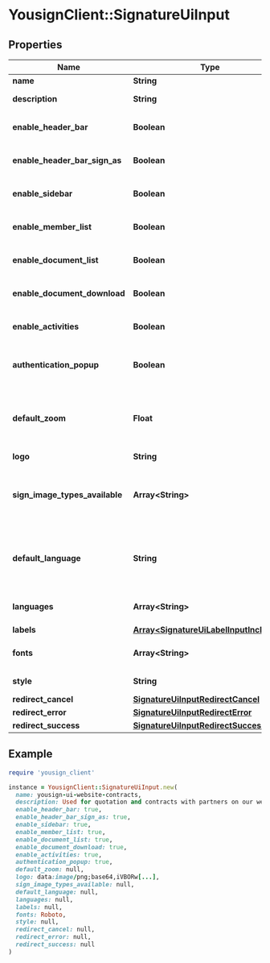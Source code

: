 # YousignClient::SignatureUiInput

## Properties

| Name | Type | Description | Notes |
| ---- | ---- | ----------- | ----- |
| **name** | **String** | Signature UI&#39;s name |  |
| **description** | **String** | Signature UI&#39;s description | [optional] |
| **enable_header_bar** | **Boolean** | Toggle header bar of the app view | [optional][default to true] |
| **enable_header_bar_sign_as** | **Boolean** | Toggle \&quot;Sign as\&quot; band on the top of the app view | [optional][default to true] |
| **enable_sidebar** | **Boolean** | Toggle sidebar of the app view | [optional][default to true] |
| **enable_member_list** | **Boolean** | Toggle list of members in the procedure | [optional][default to true] |
| **enable_document_list** | **Boolean** | Toggle list of documents in the procedure | [optional][default to true] |
| **enable_document_download** | **Boolean** | Toggle downloads buttons for documents | [optional][default to true] |
| **enable_activities** | **Boolean** | Toggle activity feed | [optional][default to true] |
| **authentication_popup** | **Boolean** | True for use a popup to enter the SMS code, false for use a fullscreen view. | [optional][default to false] |
| **default_zoom** | **Float** | Default value for zoom of the PDF viewer. Default value is the adapted to the resolution of your screen. | [optional] |
| **logo** | **String** | Base64 of your logo | [optional] |
| **sign_image_types_available** | **Array&lt;String&gt;** | Allow sign images types available for signature. The first type of the list will be selected as default for the signer. | [optional] |
| **default_language** | **String** | Default selected language of the interface. Must be present in \&quot;languages\&quot; field. | [optional] |
| **languages** | **Array&lt;String&gt;** | Array of allowed languages, use country code | [optional] |
| **labels** | [**Array&lt;SignatureUiLabelInputIncluded&gt;**](SignatureUiLabelInputIncluded.md) |  | [optional] |
| **fonts** | **Array&lt;String&gt;** | List of fonts to load on the view. (Loaded via Google fonts) | [optional] |
| **style** | **String** | CSS for customize the view | [optional] |
| **redirect_cancel** | [**SignatureUiInputRedirectCancel**](SignatureUiInputRedirectCancel.md) |  | [optional] |
| **redirect_error** | [**SignatureUiInputRedirectError**](SignatureUiInputRedirectError.md) |  | [optional] |
| **redirect_success** | [**SignatureUiInputRedirectSuccess**](SignatureUiInputRedirectSuccess.md) |  | [optional] |

## Example

```ruby
require 'yousign_client'

instance = YousignClient::SignatureUiInput.new(
  name: yousign-ui-website-contracts,
  description: Used for quotation and contracts with partners on our website.,
  enable_header_bar: true,
  enable_header_bar_sign_as: true,
  enable_sidebar: true,
  enable_member_list: true,
  enable_document_list: true,
  enable_document_download: true,
  enable_activities: true,
  authentication_popup: true,
  default_zoom: null,
  logo: data:image/png;base64,iVBORw[...],
  sign_image_types_available: null,
  default_language: null,
  languages: null,
  labels: null,
  fonts: Roboto,
  style: null,
  redirect_cancel: null,
  redirect_error: null,
  redirect_success: null
)
```

